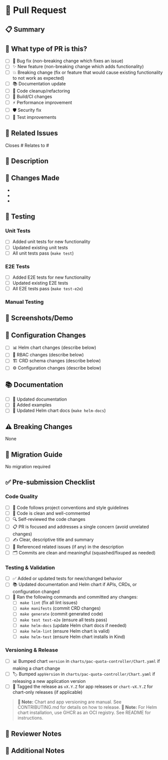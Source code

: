 # 📝 Pull Request

## 📋 Summary

<!-- Provide a brief summary of your changes. What does this PR do? -->

## 🎯 What type of PR is this?

<!-- Check all that apply -->

- [ ] 🐛 Bug fix (non-breaking change which fixes an issue)
- [ ] ✨ New feature (non-breaking change which adds functionality)
- [ ] 💥 Breaking change (fix or feature that would cause existing functionality to not work as expected)
- [ ] 📚 Documentation update
- [ ] 🧹 Code cleanup/refactoring
- [ ] 🔧 Build/CI changes
- [ ] ⚡ Performance improvement
- [ ] 🛡️ Security fix
- [ ] 🧪 Test improvements

## 🔗 Related Issues

<!-- Link to related issues. Use "Closes #123" or "Fixes #123" to auto-close issues when merged -->

Closes #
Relates to #

## 📖 Description

<!-- 
Provide a detailed description of your changes:
- What problem does this solve?
- How did you solve it?
- What are the key changes?
- Why did you choose this approach?
-->

## 🔄 Changes Made

<!-- 
List the key changes in this PR. Be specific about what was added, modified, or removed.

-->

-
-
-

## 🧪 Testing

<!-- 
Describe how you tested your changes:
- What tests did you add/modify?
- Manual testing steps
- Edge cases considered

-->

### Unit Tests

- [ ] Added unit tests for new functionality
- [ ] Updated existing unit tests
- [ ] All unit tests pass (`make test`)

### E2E Tests

- [ ] Added E2E tests for new functionality
- [ ] Updated existing E2E tests
- [ ] All E2E tests pass (`make test-e2e`)

### Manual Testing

<!-- Describe manual testing steps -->

## 📸 Screenshots/Demo

<!-- 
If applicable, add screenshots or demo output showing your changes in action.
For CLI changes, include before/after command output.
For UI changes, include screenshots.
For new features, consider adding a brief demo or example usage.
-->

## 🔧 Configuration Changes

<!-- 
Describe any configuration changes:
- New environment variables
- Changed default values
- New Helm chart values
- CRD schema changes
- RBAC changes

-->

- [ ] 📊 Helm chart changes (describe below)
- [ ] 🔐 RBAC changes (describe below)
- [ ] 🏗️ CRD schema changes (describe below)
- [ ] ⚙️ Configuration changes (describe below)

## 📚 Documentation

<!-- 
Describe documentation changes:
- Updated README
- Added new docs
- Updated API documentation
- Updated Helm chart docs

-->

- [ ] 📖 Updated documentation
- [ ] 📄 Added examples
- [ ] 🔄 Updated Helm chart docs (`make helm-docs`)

## ⚠️ Breaking Changes

<!-- 
Describe any breaking changes and migration steps:
- API changes
- Configuration changes
- Behavior changes
- Upgrade considerations

If no breaking changes, you can remove this section or write "None"
-->

None

## 🔄 Migration Guide

<!-- 
If there are breaking changes, provide step-by-step migration instructions:
1. Step one
2. Step two
3. etc.

If no migration needed, you can remove this section or write "No migration required"
-->

No migration required

## ✅ Pre-submission Checklist

<!-- Check all items before submitting your PR -->

### Code Quality

- [ ] 📝 Code follows project conventions and style guidelines
- [ ] 🧹 Code is clean and well-commented
- [ ] 🔍 Self-reviewed the code changes
- [ ] 📋 PR is focused and addresses a single concern (avoid unrelated changes)
- [ ] ✍️ Clear, descriptive title and summary
- [ ] 🔗 Referenced related issues (if any) in the description
- [ ] 🗂️ Commits are clean and meaningful (squashed/fixuped as needed)

### Testing & Validation

- [ ] ✅ Added or updated tests for new/changed behavior
- [ ] 📚 Updated documentation and Helm chart if APIs, CRDs, or configuration changed
- [ ] 🔧 Ran the following commands and committed any changes:
  - [ ] `make lint` (fix all lint issues)
  - [ ] `make manifests` (commit CRD changes)
  - [ ] `make generate` (commit generated code)
  - [ ] `make test test-e2e` (ensure all tests pass)
  - [ ] `make helm-docs` (update Helm chart docs if needed)
  - [ ] `make helm-lint` (ensure Helm chart is valid)
  - [ ] `make helm-test` (ensure Helm chart installs in Kind)

### Versioning & Release

- [ ] 📊 Bumped chart `version` in `charts/pac-quota-controller/Chart.yaml` if making a chart change
- [ ] 🏷️ Bumped `appVersion` in `charts/pac-quota-controller/Chart.yaml` if releasing a new application version
- [ ] 🔖 Tagged the release as `vX.Y.Z` for app releases or `chart-vX.Y.Z` for chart-only releases (if applicable)

> **📝 Note:** Chart and app versioning are manual. See CONTRIBUTING.md for details on how to release.
> **🐙 Note:** For Helm chart installation, use GHCR as an OCI registry. See README for instructions.

## 🤝 Reviewer Notes

<!-- 
Anything specific you want reviewers to focus on?
Areas where you're unsure and want feedback?
Performance considerations?
Security implications?

-->

## 📝 Additional Notes

<!-- Add any extra context, screenshots, or information here. -->
